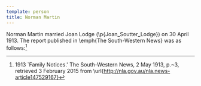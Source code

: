 ```yaml
---
template: person
title: Norman Martin
---
```


Norman Martin married Joan Lodge (\p{Joan_Soutter_Lodge}) on 30 April 1913. The report published in \emph{The South-Western News} was as follows:[^SouthWestNews1913]

[^SouthWestNews1913]:
	1913 `Family Notices.' The South-Western News, 2 May 1913, p.~3,
	retrieved 3 February 2015 from \url{http://nla.gov.au/nla.news-article147529167}

